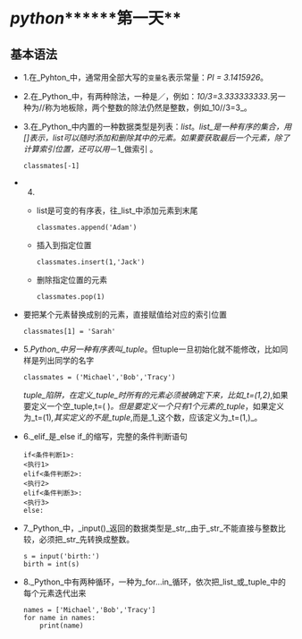 # _**python**_**\*\***第一天\*\*

## **基本语法**

* 1.在_Pyhton_中，通常用全部大写的`变量名`表示常量：_PI = 3.1415926_。
* 2.在_Python_中，有两种除法，一种是／，例如：_10\/3=3.333333333_.另一种为\/\/称为地板除，两个整数的除法仍然是整数，例如_10\/\/3=3_。
* 3.在_Python_中内置的一种数据类型是列表：_list_。_list_是一种有序的集合，用\[\]表示，list可以随时添加和删除其中的元素。如果要获取最后一个元素，除了计算索引位置，还可以用_－1_做索引 。

  ```
  classmates[-1]

  ```

* 4.

  * list是可变的有序表，往_list_中添加元素到末尾

    ```
    classmates.append('Adam')

    ```

  * 插入到指定位置

    ```
    classmates.insert(1,'Jack')

    ```

  * 删除指定位置的元素

    ```
    classmates.pop(1)

    ```



* 要把某个元素替换成别的元素，直接赋值给对应的索引位置

  ```
  classmates[1] = 'Sarah'

  ```

* 5._Python_中另一种有序表叫_tuple_。但tuple一旦初始化就不能修改，比如同样是列出同学的名字

  ```
  classmates = ('Michael','Bob','Tracy')

  ```

  _tuple_陷阱，在定义_tuple_时所有的元素必须被确定下来，比如_t=\(1,2\)_,如果要定义一个空_tuple,t=\( \)_。但是要定义一个只有1个元素的_tuple_，如果定义为_t=\(1\)_,其实定义的不是_tuple_,而是_1_这个数，应该定义为_t=\(1,\)_。

* 6._elif_是_else if_的缩写，完整的条件判断语句

  ```
  if<条件判断1>:
  <执行1>
  elif<条件判断2>:
  <执行2>
  elif<条件判断3>:
  <执行3>
  else:

  ```

* 7._Python_中，_input\(\)_返回的数据类型是_str,_由于_str_不能直接与整数比较，必须把_str_先转换成整数。

  ```
  s = input('birth:')
  birth = int(s)

  ```

* 8._Python_中有两种循环，一种为_for...in_循环，依次把_list_或_tuple_中的每个元素迭代出来

  ```
  names = ['Michael','Bob','Tracy']
  for name in names:
      print(name)
  ```


